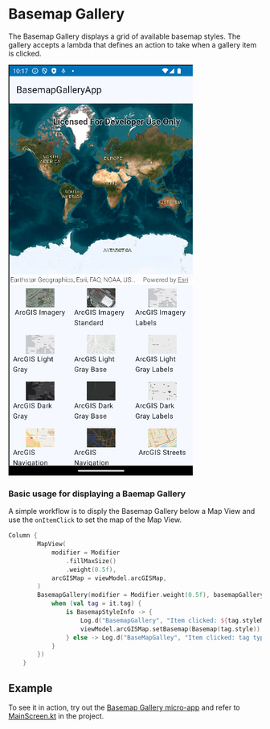 # Basemap Gallery
The Basemap Gallery displays a grid of available basemap styles. The gallery accepts a lambda that defines an action to take when a gallery item is clicked.

![Screenshot](screenshot.png)

### Basic usage for displaying a Baemap Gallery
A simple workflow is to disply the Basemap Gallery below a Map View and use the `onItemClick` to set the map of the Map View.

```kotlin
Column {
        MapView(
            modifier = Modifier
                .fillMaxSize()
                .weight(0.5f),
            arcGISMap = viewModel.arcGISMap,
        )
        BasemapGallery(modifier = Modifier.weight(0.5f), basemapGalleryItems = viewModel.items, onItemClick = {
            when (val tag = it.tag) {
                is BasemapStyleInfo -> {
                    Log.d("BasemapGallery", "Item clicked: ${tag.styleName}")
                    viewModel.arcGISMap.setBasemap(Basemap(tag.style))
                } else -> Log.d("BaseMapGalley", "Item clicked: tag type is not handled")
            }
        })
    }
```

## Example
To see it in action, try out the [Basemap Gallery micro-app](../../microapps/BasemapGalleryApp) and refer to [MainScreen.kt](../../microapps/BasemapGalleryApp/app/src/main/java/com/arcgismaps/toolkit/basemapgalleryapp/screens/MainScreen.kt) in the project.
